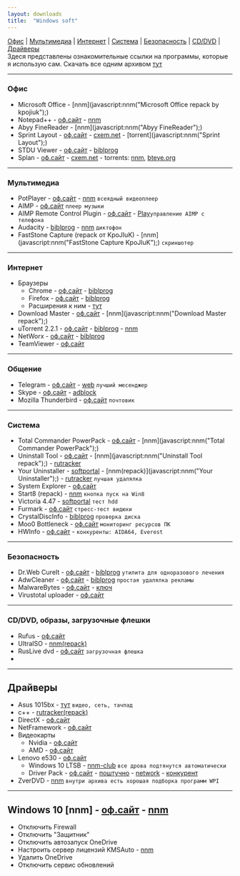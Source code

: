 ```yaml
---
layout: downloads
title:  "Windows soft"
---
```


[Офис](#офис) | [Мультимедиа](#мультимедиа) | [Интернет](#интернет) | [Система](#система) | [Безопасность](#безопасность) | [CD/DVD](#cddvd-образы-загрузочные-флешки) | [Драйверы](#драйверы)  
Здеся представлены  ознакомительные ссылки на  программы, которые  я использую сам.
Скачать все одним архивом [тут](#)

___
### Офис
* Microsoft Office - [nnm](javascript:nnm("Microsoft Office repack by kpojiuk");)
* Notepad++ - [оф.сайт](notepad-plus-plus.org/download/) - [nnm](javascript:nnm("Notepad++");)
* Abyy FineReader -  [nnm](javascript:nnm("Abyy FineReader");)
* Sprint Layout - [оф.сайт](electronic-software-shop.com/sprint-layout-60.html) - [cxem.net](cxem.net/software/sprint_layout.php) - [torrent](javascript:nnm("Sprint Layout");)
* STDU Viewer - [оф.сайт](http://www.stdutility.com/stduviewer.html) - [biblprog](https://biblprog.org.ua/ru/stdu_viewer/download/)
* Splan - 
[оф.сайт](electronic-software-shop.com) - 
[cxem.net](cxem.net/software/splan.php) - 
torrents: [nnm](javascript:nnm("Splan");), [bteye.org](#)

___
### Мультимедиа
* PotPlayer - [оф.сайт](http://potplayer.ru/download/) - [nnm](javascript:nnm("PotPlayer");) `всеядный видеоплеер`
* AIMP - [оф.сайт](aimp.ru) `плеер музыки`
* AIMP Remote Control Plugin - [оф.сайт](http://aimpremote.blogspot.com/p/installation-ru.html) - [Play](https://play.google.com/store/apps/details?id=com.invised.aimp.rc)`управление AIMP с телефона`
* Audacity - [biblprog](https://biblprog.org.ua/ru/audacity/download/) - [nnm](javascript:nnm("Audacity");) `диктофон`
* FastStone Capture (repack от KpoJIuK) - [nnm](javascript:nnm("FastStone Capture KpoJIuK");)  `скриншотер`

___
### Интернет
* Браузеры
  * Chrome - [оф.сайт](https://www.google.ru/chrome/index.html) - [biblprog](https://biblprog.org.ua/ru/google_chrome/download/)
  * Firefox - [оф.сайт](https://www.mozilla.org/ru/firefox/new/) - [biblprog](https://biblprog.org.ua/ru/firefox/download/)
  * Расширения к ним - [тут](#)
* Download Master - [оф.сайт](https://westbyte.com/dm/) - [nnm](javascript:nnm("Download Master repack");)
* uTorrent 2.2.1 - [оф.сайт](utorrent.com/) - [biblprog](https://biblprog.org.ua/ru/utorrent/download/) - [nnm](javascript:nnm("uTorrent");)
* NetWorx - [оф.сайт](https://www.softperfect.com/products/networx/) - [biblprog](https://biblprog.org.ua/ru/networx/download/)
* TeamViewer - [оф.сайт](https://www.teamviewer.com/ru/download/windows/)

___
### Общение
* Telegram - [оф.сайт](https://telegram.org/apps) - [web](web.telegram.org) `лучший месенджер`
* Skype - [оф.сайт](https://www.skype.com/ru/get-skype/) - [adblock](#)
* Mozilla Thunderbird - [оф.сайт](https://www.thunderbird.net/ru/) `почтовик`

___
### Система
* Total Commander PowerPack - [оф.сайт](ghisler.com/download.htm) - [nnm](javascript:nnm("Total Commander PowerPack");)
* Uninstall Tool - [оф.сайт](crystalidea.com/ru/uninstall-tool/) - [nnm](javascript:nnm("Uninstall Tool repack");) - [rutracker](https://rutracker.org/forum/viewtopic.php?t=5403274)
* Your Uninstaller - [softportal](softportal.com/get-2328-your-uninstaller.html) - [nnm(repack)](javascript:nnm("Your Uninstaller");) - [rutracker](https://rutracker.org/forum/viewtopic.php?t=4705223) `лучшая удалялка`
* System Explorer  - [оф.сайт](http://systemexplorer.net/)
* Start8 (repack) - [nnm](javascript:nnm("Start8");) `кнопка пуск на Win8`
* Victoria 4.47 - [softportal](http://www.softportal.com/get-40873-victoria.html) `тест hdd`
* Furmark - [оф.сайт](http://www.ozone3d.net/benchmarks/fur/) `стресс-тест видюхи`
* CrystalDiscInfo - [biblprog](https://biblprog.org.ua/ru/crystaldiskinfo/download/) `проверка диска`
* Moo0 Bottleneck - [оф.сайт](http://www.moo0.com/software/SystemMonitor) `мониторинг ресурсов ПК`
* HWInfo - [оф.сайт](https://www.hwinfo.com/download.php) - `конкуренты: AIDA64, Everest`

___
### Безопасность
* Dr.Web CureIt - [оф.сайт](free.drweb.ru/download+cureit+free/) - [biblprog](https://biblprog.org.ua/ru/dr_web_cureit/download/) `утилита для одноразового лечения`
* AdwCleaner - [оф.сайт](https://ru.malwarebytes.com/adwcleaner/) - [biblprog](https://biblprog.org.ua/ru/adwcleaner/download/) `простая удалялка рекламы`
* MalwareBytes - [оф.сайт](https://ru.malwarebytes.com/) - [ключ](#)
* Virustotal uploader - [оф.сайт](https://www.virustotal.com/ru/documentation/desktop-applications/windows-uploader)

___
### CD/DVD, образы, загрузочные флешки
* Rufus  - [оф.сайт](https://rufus.akeo.ie/#download)
* UltraISO - [nnm(repack)](javascript:nnm("UltraISO");)
* RusLive dvd - [оф.сайт](http://usbtor.ru/viewtopic.php?t=963) `загрузочная флешка`
* 
___
## Драйверы
* Asus 1015bx - [тут](https://www.asus.com/ua/Laptops/Eee_PC_1015BX/HelpDesk_Download/) `видео, сеть, тачпад`
* с++ - [rutracker(repack)](https://rutracker.org/forum/viewtopic.php?t=4594892)
* DirectX - [оф.сайт](https://www.microsoft.com/ru-ru/Download/confirmation.aspx?id=35)
* NetFramework - [оф.сайт](https://www.microsoft.com/ru-RU/download/details.aspx?id=56115)
* Видеокарты
  * Nvidia - [оф.сайт](http://www.nvidia.ru/Download/index.aspx?lang=ru)
  * AMD - [оф.сайт](http://support.amd.com/ru-ru/download)
* Lenovo e530 - [оф.сайт](#)
  * Windows 10 LTSB - [nnm-club](http://nnm-club.me/forum/tracker.php?nm=ltsb&f=504) `все дрова подтянутся автоматически`
  * Driver Pack - [оф.сайт](https://drp.su/ru) - [поштучно](https://drp.su/ru/hwids) - [network](https://drp.su/ru/info/driverpack-network) - [конкурент](https://devid.info)
* ZverDVD - [nnm](javascript:nnm("zverdvd");) `внутри архива есть хорошая подборка программ WPI`

___
## Windows 10 [nnm] - [оф.сайт](microsoft.com) - [nnm](http://nnm-club.me/forum/viewforum.php?f=504)
* Отключить Firewall
* Отключить "Защитник"
* Отключить автозапуск OneDrive
* Настроить сервер лицензий KMSAuto - [nnm](#)
* Удалить OneDrive
* Отключить сервис обновлений



<script>
 function rtr(name){window.open("https://rutracker.org/forum/tracker.php?nm="+name);}
 function nnm(name){
 rtr(name);
 window.open("http://nnm-club.me/forum/tracker.php?nm="+name);}
</script>

